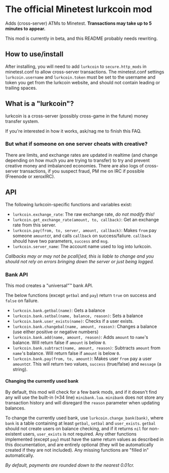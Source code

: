 # The official Minetest lurkcoin mod

Adds (cross-server) ATMs to Minetest. **Transactions may take up to 5 minutes to appear.**

This mod is currently in beta, and this README probably needs rewriting.

## How to use/install

After installing, you will need to add `lurkcoin` to `secure.http_mods` in
minetest.conf to allow cross-server transactions. The minetest.conf settings
`lurkcoin.username` and `lurkcoin.token` must be set to the username and token
you get from the lurkcoin website, and should not contain leading or trailing
spaces.

## What is a "lurkcoin"?

lurkcoin is a cross-server (possibly cross-game in the future) money transfer
system.

If you're interested in how it works, ask/nag me to finish this FAQ.

### But what if someone on one server cheats with creative?

There are limits, and exchange rates are updated in realtime (and change
depending on how much you are trying to transfer) to try and prevent creative
money and imbalanced economies. There are also logs of cross-server
transactions, if you suspect fraud, PM me on IRC if possible (Freenode or
xeroxIRC).

## API

The following lurkcoin-specific functions and variables exist:

 - `lurkcoin.exchange_rate`: The raw exchange rate, *do not modify this!*
 - `lurkcoin.get_exchange_rate(amount, to, callback)`: Get an exchange rate
    from this server.
 - `lurkcoin.pay(from, to, server, amount, callback)`: Makes `from` pay someone
    `amount`cr, and calls `callback` on success/faliure. `callback` should have two
    parameters, `success` and `msg`.
 - `lurkcoin.server_name`: The account name used to log into lurkcoin.

*Callbacks may or may not be pcall()ed, this is liable to change and you should
not rely on errors bringing down the server or just being logged.*

### Bank API

This mod creates a "universal"™ bank API.

The below functions (except `getbal` and `pay`) return `true` on success and
`false` on failure.

 - `lurkcoin.bank.getbal(name)`: Gets a balance
 - `lurkcoin.bank.setbal(name, balance, reason)`: Sets a balance
 - `lurkcoin.bank.user_exists(name)`: Checks if a user exists.
 - `lurkcoin.bank.changebal(name, amount, reason)`: Changes a balance (use
    either positive or negative numbers)
 - `lurkcoin.bank.add(name, amount, reason)`: Adds `amount` to `name`'s balance.
    Will return false if `amount` is below `0`.
 - `lurkcoin.bank.subtract(name, amount, reason)`: Subtracts `amount` from
    `name`'s balance. Will return false if `amount` is below `0`.
 - `lurkcoin.bank.pay(from, to, amount)`: Makes user `from` pay a user
    `amount`cr. This will return two values, `success` (true/false) and
    `message` (a string).

#### Changing the currently used bank

By default, this mod will check for a few bank mods, and if it doesn't find any
will use the built-in (≈34 line) `minibank.lua`. `minibank` does not store any
transaction history and will disregard the `reason` parameter when updating
balances.

To change the currently used bank, use `lurkcoin.change_bank(bank)`, where
`bank` is a table containing at least `getbal`, `setbal` and `user_exists`.
`getbal` should not create users on balance checking, and if it returns `nil`
for non-existent users, `user_exists` is not required. Any other functions
implemented (except `pay`) must have the same return values as described in this
documentation, and are entirely optional (they will be automatically created if
they are not included). Any missing functions are "filled in" automatically.

*By default, payments are rounded down to the nearest 0.01cr.*
